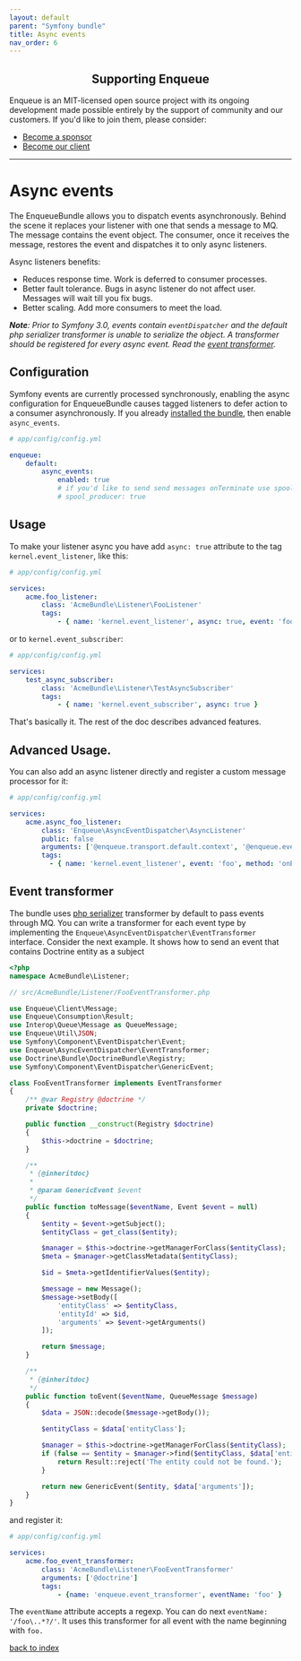 ```yaml
---
layout: default
parent: "Symfony bundle"
title: Async events
nav_order: 6
---
```

<h2 align="center">Supporting Enqueue</h2>

Enqueue is an MIT-licensed open source project with its ongoing development made possible entirely by the support of community and our customers. If you'd like to join them, please consider:

- [Become a sponsor](https://www.patreon.com/makasim)
- [Become our client](http://forma-pro.com/)

---

# Async events

The EnqueueBundle allows you to dispatch events asynchronously.
Behind the scene it replaces your listener with one that sends a message to MQ.
The message contains the event object.
The consumer, once it receives the message, restores the event and dispatches it to only async listeners.

Async listeners benefits:

* Reduces response time. Work is deferred to consumer processes.
* Better fault tolerance. Bugs in async listener do not affect user. Messages will wait till you fix bugs.
* Better scaling. Add more consumers to meet the load.

_**Note**: Prior to Symfony 3.0, events contain `eventDispatcher` and the default php serializer transformer is unable to serialize the object. A transformer should be registered for every async event. Read the [event transformer](#event-transformer)._

## Configuration

Symfony events are currently processed synchronously, enabling the async configuration for EnqueueBundle causes tagged listeners to defer action to a consumer asynchronously.
If you already [installed the bundle](quick_tour.md#install), then enable `async_events`.

```yaml
# app/config/config.yml

enqueue:
    default:
        async_events:
            enabled: true
            # if you'd like to send send messages onTerminate use spool_producer (it further reduces response time):
            # spool_producer: true
```

## Usage

To make your listener async you have add `async: true` attribute to the tag `kernel.event_listener`, like this:

```yaml
# app/config/config.yml

services:
    acme.foo_listener:
        class: 'AcmeBundle\Listener\FooListener'
        tags:
            - { name: 'kernel.event_listener', async: true, event: 'foo', method: 'onEvent' }
```

or to `kernel.event_subscriber`:

```yaml
# app/config/config.yml

services:
    test_async_subscriber:
        class: 'AcmeBundle\Listener\TestAsyncSubscriber'
        tags:
            - { name: 'kernel.event_subscriber', async: true }
```

That's basically it. The rest of the doc describes advanced features.

## Advanced Usage.

You can also add an async listener directly and register a custom message processor for it:

```yaml
# app/config/config.yml

services:
    acme.async_foo_listener:
        class: 'Enqueue\AsyncEventDispatcher\AsyncListener'
        public: false
        arguments: ['@enqueue.transport.default.context', '@enqueue.events.registry', 'a_queue_name']
        tags:
          - { name: 'kernel.event_listener', event: 'foo', method: 'onEvent' }
```


## Event transformer

The bundle uses [php serializer](https://github.com/php-enqueue/enqueue-dev/blob/master/pkg/enqueue-bundle/Events/PhpSerializerEventTransformer.php) transformer by default to pass events through MQ.
You can write a transformer for each event type by implementing the `Enqueue\AsyncEventDispatcher\EventTransformer` interface.
Consider the next example. It shows how to send an event that contains Doctrine entity as a subject

```php
<?php
namespace AcmeBundle\Listener;

// src/AcmeBundle/Listener/FooEventTransformer.php

use Enqueue\Client\Message;
use Enqueue\Consumption\Result;
use Interop\Queue\Message as QueueMessage;
use Enqueue\Util\JSON;
use Symfony\Component\EventDispatcher\Event;
use Enqueue\AsyncEventDispatcher\EventTransformer;
use Doctrine\Bundle\DoctrineBundle\Registry;
use Symfony\Component\EventDispatcher\GenericEvent;

class FooEventTransformer implements EventTransformer
{
    /** @var Registry @doctrine */
    private $doctrine;

    public function __construct(Registry $doctrine)
    {
        $this->doctrine = $doctrine;
    }

    /**
     * {@inheritdoc}
     *
     * @param GenericEvent $event
     */
    public function toMessage($eventName, Event $event = null)
    {
        $entity = $event->getSubject();
        $entityClass = get_class($entity);

        $manager = $this->doctrine->getManagerForClass($entityClass);
        $meta = $manager->getClassMetadata($entityClass);

        $id = $meta->getIdentifierValues($entity);

        $message = new Message();
        $message->setBody([
            'entityClass' => $entityClass,
            'entityId' => $id,
            'arguments' => $event->getArguments()
        ]);

        return $message;
    }

    /**
     * {@inheritdoc}
     */
    public function toEvent($eventName, QueueMessage $message)
    {
        $data = JSON::decode($message->getBody());

        $entityClass = $data['entityClass'];

        $manager = $this->doctrine->getManagerForClass($entityClass);
        if (false == $entity = $manager->find($entityClass, $data['entityId'])) {
            return Result::reject('The entity could not be found.');
        }

        return new GenericEvent($entity, $data['arguments']);
    }
}
```

and register it:

```yaml
# app/config/config.yml

services:
    acme.foo_event_transformer:
        class: 'AcmeBundle\Listener\FooEventTransformer'
        arguments: ['@doctrine']
        tags:
            - {name: 'enqueue.event_transformer', eventName: 'foo' }
```

The `eventName` attribute accepts a regexp. You can do next `eventName: '/foo\..*?/'`.
It uses this transformer for all event with the name beginning with `foo.`

[back to index](index.md)

